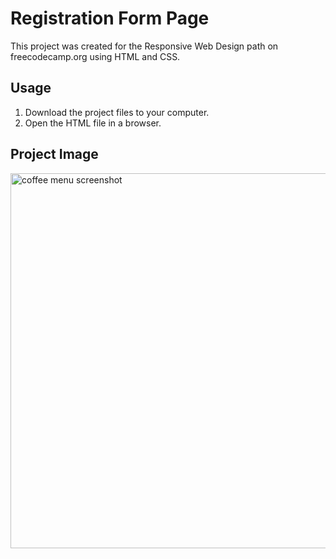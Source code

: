 # Registration Form Page
This project was created for the Responsive Web Design path on freecodecamp.org using HTML and CSS.

## Usage
1. Download the project files to your computer.
2. Open the HTML file in a browser.

## Project Image
<img width="900" height="600" alt="coffee menu screenshot" src="https://github.com/user-attachments/assets/512eb3d7-ace8-4ece-8cf0-7f70f2d09033"/>
